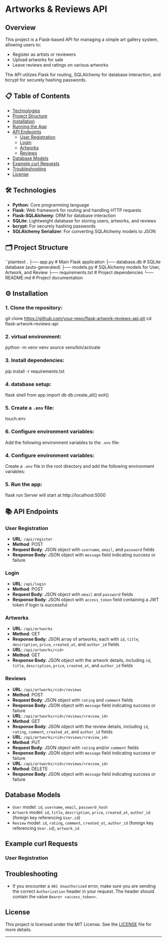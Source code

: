 # Artworks & Reviews API

## Overview

This project is a Flask-based API for managing a simple art gallery system, allowing users to:

- Register as artists or reviewers
- Upload artworks for sale
- Leave reviews and ratings on various artworks

The API utilizes Flask for routing, SQLAlchemy for database interaction, and bcrypt for securely hashing passwords.

## 📋 Table of Contents

- [Technologies](#technologies)
- [Project Structure](#project-structure)
- [Installation](#installation)
- [Running the App](#running-the-app)
- [API Endpoints](#api-endpoints)
  - [User Registration](#user-registration)
  - [Login](#login)
  - [Artworks](#artworks)
  - [Reviews](#reviews)
- [Database Models](#database-models)
- [Example curl Requests](#example-curl-requests)
- [Troubleshooting](#troubleshooting)
- [License](#license)

## 🛠 Technologies

- **Python**: Core programming language
- **Flask**: Web framework for routing and handling HTTP requests
- **Flask-SQLAlchemy**: ORM for database interaction
- **SQLite**: Lightweight database for storing users, artworks, and reviews
- **bcrypt**: For securely hashing passwords
- **SQLAlchemy Serializer**: For converting SQLAlchemy models to JSON

## 🗂 Project Structure

``plaintext
.
├── app.py                  # Main Flask application
├── database.db             # SQLite database (auto-generated)
├── models.py               # SQLAlchemy models for User, Artwork, and Review
├── requirements.txt        # Project dependencies
└── README.md               # Project documentation

## ⚙️ Installation

   ### 1. Clone the repository:
git clone https://github.com/your-repo/flask-artwork-reviews-api.git
cd flask-artwork-reviews-api

   ### 2. virtual environment:
   python -m venv venv
   source venv/bin/activate

   ### 3. Install dependencies:
   pip install -r requirements.txt

   ### 4. database setup:
   flask shell
   from app import db
   db.create_all()
   exit()

   ### 5. Create a `.env` file:
   touch.env

   ### 6. Configure environment variables:
   Add the following environment variables to the `.env` file:

   ### 4. Configure environment variables:
   Create a `.env` file in the root directory and add the following environment variables:
   
   ### 5. Run the app:
   flask run
   Server will start at http://localhost:5000

## 📚 API Endpoints
### User Registration

- **URL**: `/api/register`
- **Method**: POST
- **Request Body**: JSON object with `username`, `email`, and `password` fields
- **Response Body**: JSON object with `message` field indicating success or failure 
### Login

- **URL**: `/api/login`
- **Method**: POST
- **Request Body**: JSON object with `email` and `password` fields
- **Response Body**: JSON object with `access_token` field containing a JWT token if login is successful
### Artworks

- **URL**: `/api/artworks`
- **Method**: GET
- **Response Body**: JSON array of artworks, each with `id`, `title`, `description`, `price`, `created_at`, and `author_id` fields
- **URL**: `/api/artworks/<id>`
- **Method**: GET
- **Response Body**: JSON object with the artwork details, including `id`, `title`, `description`, `price`, `created_at`, and `author_id` fields
### Reviews

- **URL**: `/api/artworks/<id>/reviews`
- **Method**: POST
- **Request Body**: JSON object with `rating` and `comment` fields
- **Response Body**: JSON object with `message` field indicating success or failure
- **URL**: `/api/artworks/<id>/reviews/<review_id>`
- **Method**: GET
- **Response Body**: JSON object with the review details, including `id`, `rating`, `comment`, `created_at`, and `author_id` fields
- **URL**: `/api/artworks/<id>/reviews/<review_id>`
- **Method**: PUT
- **Request Body**: JSON object with `rating` and/or `comment` fields
- **Response Body**: JSON object with `message` field indicating success or failure
- **URL**: `/api/artworks/<id>/reviews/<review_id>`
- **Method**: DELETE
- **Response Body**: JSON object with `message` field indicating success or failure

## Database Models

- `User` model: `id`, `username`, `email`, `password_hash`
- `Artwork` model: `id`, `title`, `description`, `price`, `created_at`, `author_id` (foreign key referencing `User.id`)
- `Review` model: `id`, `rating`, `comment`, `created_at`, `author_id` (foreign key referencing `User.id`), `artwork_id`
## Example curl Requests
### User Registration
## Troubleshooting
- If you encounter a `401 Unauthorized` error, make sure you are sending the correct `Authorization` header in your request. The header should contain the value `Bearer <access_token>`.
## License

This project is licensed under the MIT License. See the [LICENSE](LICENSE) file for more details.

---
